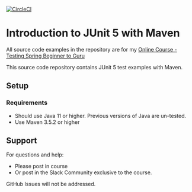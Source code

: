 [![CircleCI](https://dl.circleci.com/status-badge/img/circleci/Ln7qGzxo5A3f4ZQpoohvpT/6PFEtzFwGA3YmZeSHgWTC2/tree/main.svg?style=svg)](https://dl.circleci.com/status-badge/redirect/circleci/Ln7qGzxo5A3f4ZQpoohvpT/6PFEtzFwGA3YmZeSHgWTC2/tree/main)
# Introduction to JUnit 5 with Maven

All source code examples in the repository are for my [Online Course - Testing Spring Beginner to Guru](https://www.udemy.com/testing-spring-boot-beginner-to-guru/?couponCode=GITHUB_REPO)

This source code repository contains JUnit 5 test examples with Maven.

## Setup
### Requirements
* Should use Java 11 or higher. Previous versions of Java are un-tested.
* Use Maven 3.5.2 or higher

## Support
For questions and help:
* Please post in course
* Or post in the Slack Community exclusive to the course.

GitHub Issues will not be addressed.
